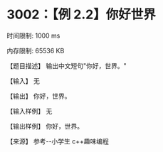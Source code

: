 # 3002：【例 2.2】你好世界

时间限制: 1000 ms

内存限制: 65536 KB

【题目描述】
输出中文短句"你好，世界。"

【输入】
无

【输出】
你好，世界。

【输入样例】
无

【输出样例】
你好，世界。

【来源】
参考--小学生 c++趣味编程
